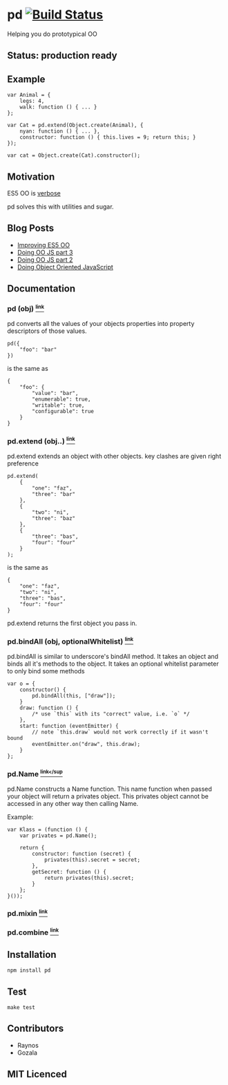 # pd [![Build Status][1]][2]

Helping you do prototypical OO

## Status: production ready

## Example 

    var Animal = {
        legs: 4,
        walk: function () { ... }
    };

    var Cat = pd.extend(Object.create(Animal), {
        nyan: function () { ... },
        constructor: function () { this.lives = 9; return this; }
    });

    var cat = Object.create(Cat).constructor();

## Motivation

ES5 OO is [verbose][8]

pd solves this with utilities and sugar.

## Blog Posts

 - [Improving ES5 OO][9]
 - [Doing OO JS part 3][6]
 - [Doing OO JS part 2][5]
 - [Doing Object Oriented JavaScript][3]

## Documentation

### pd (obj) <a name="pd" href="#pd"><small><sup>link</sup></small></a>

pd converts all the values of your objects properties into property descriptors of those values.

    pd({
        "foo": "bar"
    })

is the same as

    {
        "foo": {
            "value": "bar",
            "enumerable": true,
            "writable": true,
            "configurable": true
        }
    }

### pd.extend (obj..) <a name="pd.extend" href="#pd.extend"><small><sup>link</sup></small></a>

pd.extend extends an object with other objects. key clashes are given right preference

    pd.extend(
        {
            "one": "faz",
            "three": "bar"
        },
        {
            "two": "ni",
            "three": "baz"
        },
        {
            "three": "bas",
            "four": "four"
        }
    );

is the same as

    {
        "one": "faz",
        "two": "ni",
        "three": "bas",
        "four": "four"
    }
    
pd.extend returns the first object you pass in.

### pd.bindAll (obj, optionalWhitelist) <a name="pd.bindAll" href="#pd.bindAll"><small><sup>link</sup></small></a>

pd.bindAll is similar to underscore's bindAll method. It takes an object and binds all it's methods to the object. It takes an optional whitelist parameter to only bind some methods

    var o = {
        constructor() { 
            pd.bindAll(this, ["draw"]);
        }
        draw: function () { 
            /* use `this` with its "correct" value, i.e. `o` */
        },
        start: function (eventEmitter) {
            // note `this.draw` would not work correctly if it wasn't bound
            eventEmitter.on("draw", this.draw);
        }
    };

### pd.Name <a name="pd.Name" href="#pdName"><small><sup>link</sup</small></a>

pd.Name constructs a Name function. This name function when passed your object will
return a privates object. This privates object cannot be accessed in any other 
way then calling Name.

Example:

    var Klass = (function () {
        var privates = pd.Name();

        return {
            constructor: function (secret) {
                privates(this).secret = secret;
            },
            getSecret: function () {
                return privates(this).secret;
            }
        };
    }());

### pd.mixin <a name="mixin" href="#mixin"><small><sup>link</sup></small></a>

### pd.combine <a name="combine" href="#combine"><small><sup>link</sup></small></a>

## Installation

`npm install pd`

## Test

`make test`

## Contributors

 - Raynos
 - Gozala

## MIT Licenced

  [1]: https://secure.travis-ci.org/Raynos/pd.png
  [2]: http://travis-ci.org/Raynos/pd
  [3]: http://raynos.org/blog/4/Doing-Object-Oriented-JavaScript
  [4]: http://www.2ality.com/2011/06/prototypes-as-classes.html
  [5]: http://raynos.org/blog/5/Doing-Object-Oriented-Javascript---part-2
  [6]: http://raynos.org/blog/7/Doing-Object-Oriented-Javascript---part-3
  [8]: https://gist.github.com/1384024
  [9]: http://raynos.org/blog/17/Improving-ES5-OO-with-pd